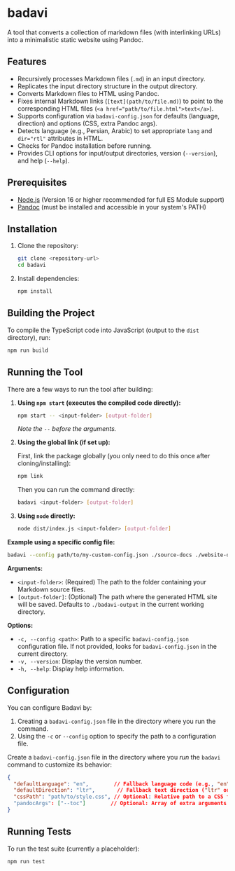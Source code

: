 # badavi

A tool that converts a collection of markdown files (with interlinking URLs) into a minimalistic static website using Pandoc.

## Features

*   Recursively processes Markdown files (`.md`) in an input directory.
*   Replicates the input directory structure in the output directory.
*   Converts Markdown files to HTML using Pandoc.
*   Fixes internal Markdown links (`[text](path/to/file.md)`) to point to the corresponding HTML files (`<a href="path/to/file.html">text</a>`).
*   Supports configuration via `badavi-config.json` for defaults (language, direction) and options (CSS, extra Pandoc args).
*   Detects language (e.g., Persian, Arabic) to set appropriate `lang` and `dir="rtl"` attributes in HTML.
*   Checks for Pandoc installation before running.
*   Provides CLI options for input/output directories, version (`--version`), and help (`--help`).

## Prerequisites

*   [Node.js](https://nodejs.org/) (Version 16 or higher recommended for full ES Module support)
*   [Pandoc](https://pandoc.org/installing.html) (must be installed and accessible in your system's PATH)

## Installation

1.  Clone the repository:
    ```bash
    git clone <repository-url>
    cd badavi
    ```
2.  Install dependencies:
    ```bash
    npm install
    ```

## Building the Project

To compile the TypeScript code into JavaScript (output to the `dist` directory), run:

```bash
npm run build
```

## Running the Tool

There are a few ways to run the tool after building:

1.  **Using `npm start` (executes the compiled code directly):**

    ```bash
    npm start -- <input-folder> [output-folder]
    ```
    *Note the `--` before the arguments.* 

2.  **Using the global link (if set up):**

    First, link the package globally (you only need to do this once after cloning/installing):
    ```bash
    npm link
    ```
    Then you can run the command directly:
    ```bash
    badavi <input-folder> [output-folder]
    ```

3.  **Using `node` directly:**

    ```bash
    node dist/index.js <input-folder> [output-folder]
    ```

**Example using a specific config file:**

```bash
badavi --config path/to/my-custom-config.json ./source-docs ./website-output
```

**Arguments:**

*   `<input-folder>`: (Required) The path to the folder containing your Markdown source files.
*   `[output-folder]`: (Optional) The path where the generated HTML site will be saved. Defaults to `./badavi-output` in the current working directory.

**Options:**

*   `-c, --config <path>`: Path to a specific `badavi-config.json` configuration file. If not provided, looks for `badavi-config.json` in the current directory.
*   `-v, --version`: Display the version number.
*   `-h, --help`: Display help information.

## Configuration

You can configure Badavi by:

1.  Creating a `badavi-config.json` file in the directory where you run the command.
2.  Using the `-c` or `--config` option to specify the path to a configuration file.

Create a `badavi-config.json` file in the directory where you *run* the `badavi` command to customize its behavior:

```json
{
  "defaultLanguage": "en",        // Fallback language code (e.g., "en", "fa")
  "defaultDirection": "ltr",       // Fallback text direction ("ltr" or "rtl")
  "cssPath": "path/to/style.css", // Optional: Relative path to a CSS file to include
  "pandocArgs": ["--toc"]        // Optional: Array of extra arguments for Pandoc
}
```

## Running Tests

To run the test suite (currently a placeholder):

```bash
npm run test
```
